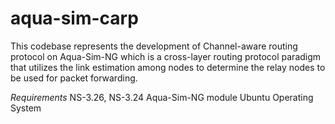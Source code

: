 # aqua-sim-carp
This codebase represents the development of Channel-aware routing protocol on Aqua-Sim-NG which is a cross-layer routing protocol paradigm that utilizes the link estimation among nodes to determine the relay nodes to be used for packet forwarding.


*Requirements*
NS-3.26, NS-3.24
Aqua-Sim-NG module
Ubuntu Operating System
